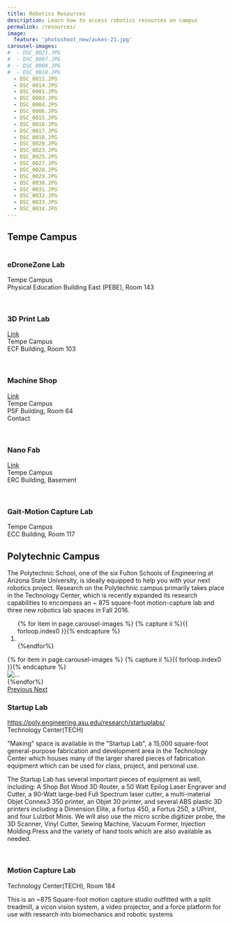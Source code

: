 ```yaml
---
title: Robotics Resources
description: Learn how to access robotics resources on campus
permalink: /resources/
image:
  feature: 'photoshoot_new/aukes-21.jpg'
carousel-images:
#  - DSC_0021.JPG
#  - DSC_0007.JPG
#  - DSC_0008.JPG
#  - DSC_0010.JPG
  - DSC_0011.JPG
  - DSC_0014.JPG
  - DSC_0001.JPG
  - DSC_0003.JPG
  - DSC_0004.JPG
  - DSC_0006.JPG
  - DSC_0015.JPG
  - DSC_0016.JPG
  - DSC_0017.JPG
  - DSC_0018.JPG
  - DSC_0020.JPG
  - DSC_0023.JPG
  - DSC_0025.JPG
  - DSC_0027.JPG
  - DSC_0028.JPG
  - DSC_0029.JPG
  - DSC_0030.JPG
  - DSC_0031.JPG
  - DSC_0032.JPG
  - DSC_0033.JPG
  - DSC_0034.JPG
---
```


<style type="text/css">
  .carousel-caption {bottom:none; top:500px;
</style>

## Tempe Campus

<div class="row">
  <div class="col-md-4">
    <img alt="" class="img-responsive" src="{{site.base_path}}/assets/images/drone-space.jpg" />
  </div>
  <div class="col-md-8">
    <h3>eDroneZone Lab</h3>
    <p>
      Tempe Campus<br>
      Physical Education Building East (PEBE), Room 143
    </p>
  </div>
</div>
&nbsp;
<div class="row">
  <div class="col-md-4">
    <img alt="" class="img-responsive" src="{{site.base_path}}/assets/images/3DprintLab2.jpg" />
  </div>
  <div class="col-md-8">
    <h3>3D Print Lab</h3>
    <p>
      <a href="http://rts.clas.asu.edu/mis" target="_blank">Link <i class="fa fa-external-link"></i></a><br>
      Tempe Campus<br>
      ECF Building, Room 103
    </p>
  </div>
</div>
&nbsp;
<div class="row">
  <div class="col-md-4">
    <img alt="" class="img-responsive" src="{{site.base_path}}/assets/images/MachineShop3.jpg" />
  </div>
  <div class="col-md-8">
    <h3>Machine Shop</h3>
    <p>
      <a href="http://fse3dprintlab.wikispaces.asu.edu/" target="_blank">Link <i class="fa fa-external-link"></i></a><br>
      Tempe Campus<br>
      PSF Building, Room 64<br>
      Contact
    </p>
  </div>
</div>
&nbsp;
<div class="row">
  <div class="col-md-4">
    <img alt="" class="img-responsive" src="{{site.base_path}}/assets/images/NanoFab1.jpg" />
  </div>
  <div class="col-md-8">
    <h3>Nano Fab</h3>
    <p>
      <a href="http://engineering.asu.edu/nanofab/" target="_blank">Link <i class="fa fa-external-link"></i></a><br>
      Tempe Campus<br>
      ERC Building, Basement
    </p>
  </div>
</div>
&nbsp;
<div class="row">
  <div class="col-md-4">
    <img alt="" class="img-responsive" src="{{site.base_path}}/assets/images/gait-lab.jpg" />
  </div>
  <div class="col-md-8">
    <h3>Gait-Motion Capture Lab</h3>
    <p>
      Tempe Campus<br>
      ECC Building, Room 117
    </p>
  </div>
</div>

## Polytechnic Campus
The Polytechnic School, one of the six Fulton Schools of Engineering at Arizona State University, is ideally equipped to help you with your next robotics project.  Research on the Polytechnic campus  primarily takes place in the Technology Center, which is recently expanded its research capabilities to encompass an ~ 875 square-foot motion-capture lab and three new robotics lab spaces in Fall 2016.

<div class="row">
  <div class="col-md-4">
    <div id="carousel-example-generic" class="carousel slide"  data-ride="carousel">
      <!-- Indicators -->
      <ol class="carousel-indicators">
        {% for item in page.carousel-images %}
          {% capture ii %}{{ forloop.index0 }}{% endcapture %}
          <li data-target="#carousel-example-generic" data-slide-to="{{ii}}"{% if ii == '0' %} class="active"{% endif %}></li>
        {%endfor%}
      </ol>
      <div class="carousel-inner" role="listbox">
        {% for item in page.carousel-images %}
          {% capture ii %}{{ forloop.index0 }}{% endcapture %}
          <div class="item{% if ii == '0' %} active{% endif %}">
            <img class="img-responsive" src="{{site.base_path}}/assets/carousels/startup-lab/{{item}}" alt="...">
          </div>
        {%endfor%}
      </div>
      <a class="left carousel-control" href="#carousel-example-generic" role="button" data-slide="prev">
        <span class="glyphicon glyphicon-chevron-left" aria-hidden="true"></span>
        <span class="sr-only">Previous</span>
      </a>
      <a class="right carousel-control" href="#carousel-example-generic" role="button" data-slide="next">
        <span class="glyphicon glyphicon-chevron-right" aria-hidden="true"></span>
        <span class="sr-only">Next</span>
      </a>
    </div>
  </div>
  <div class="col-md-8">
    <h3>Startup Lab</h3>
    <p>
      <a href="https://poly.engineering.asu.edu/research/startuplabs/" target="_blank">https://poly.engineering.asu.edu/research/startuplabs/ <i class="fa fa-external-link"></i></a><br>
      Technology Center(TECH)
    </p><p>
      "Making" space is available in the "Startup Lab", a 15,000 square-foot general-purpose fabrication and development area in the Technology Center which houses many of the larger shared pieces of fabrication equipment which can be used for class, project, and personal use.  
    </p><p>
      The Startup Lab has several important pieces of equipment as well, including: A Shop Bot Wood 3D Router, a 50 Watt Epilog Laser Engraver and Cutter, a 90-Watt large-bed Full Spectrum laser cutter, a multi-material Objet Connex3 350 printer, an Objet 30 printer, and several ABS plastic 3D printers including a Dimension Elite, a Fortus 450, a Fortus 250, a UPrint, and four Lulzbot Minis.  We will also use the micro scribe digitizer probe, the 3D Scanner, Vinyl Cutter, Sewing Machine, Vacuum Former, Injection Molding Press and the variety of hand tools which are also available as needed.
    </p>
  </div>
</div>
&nbsp;
<div class="row">
  <div class="col-md-4">
    <img alt="" class="img-responsive" src="{{site.base_path}}/assets/images/motion-capture.jpg" />
  </div>
  <div class="col-md-8">
    <h3>Motion Capture Lab</h3>
    <p>
      Technology Center(TECH), Room 184
    </p><p>
      This is an ~875 Square-foot motion capture studio outfitted with a split treadmill, a vicon vision system, a video projector, and a force platform for use with research into biomechanics and robotic systems
    </p>
  </div>
</div>
